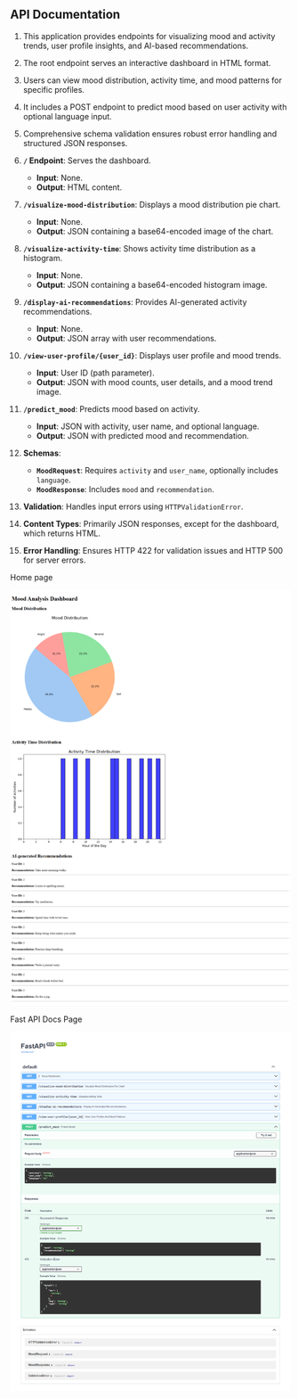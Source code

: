 
## API Documentation

1. This application provides endpoints for visualizing mood and activity trends, user profile insights, and AI-based recommendations.  
2. The root endpoint serves an interactive dashboard in HTML format.  
3. Users can view mood distribution, activity time, and mood patterns for specific profiles.  
4. It includes a POST endpoint to predict mood based on user activity with optional language input.  
5. Comprehensive schema validation ensures robust error handling and structured JSON responses.  




1. **`/` Endpoint**: Serves the dashboard.  
   - **Input**: None.  
   - **Output**: HTML content.  

2. **`/visualize-mood-distribution`**: Displays a mood distribution pie chart.  
   - **Input**: None.  
   - **Output**: JSON containing a base64-encoded image of the chart.  

3. **`/visualize-activity-time`**: Shows activity time distribution as a histogram.  
   - **Input**: None.  
   - **Output**: JSON containing a base64-encoded histogram image.  

4. **`/display-ai-recommendations`**: Provides AI-generated activity recommendations.  
   - **Input**: None.  
   - **Output**: JSON array with user recommendations.  

5. **`/view-user-profile/{user_id}`**: Displays user profile and mood trends.  
   - **Input**: User ID (path parameter).  
   - **Output**: JSON with mood counts, user details, and a mood trend image.  

6. **`/predict_mood`**: Predicts mood based on activity.  
   - **Input**: JSON with activity, user name, and optional language.  
   - **Output**: JSON with predicted mood and recommendation.  

7. **Schemas**:  
   - **`MoodRequest`**: Requires `activity` and `user_name`, optionally includes `language`.  
   - **`MoodResponse`**: Includes `mood` and `recommendation`.  

8. **Validation**: Handles input errors using `HTTPValidationError`.  

9. **Content Types**: Primarily JSON responses, except for the dashboard, which returns HTML.  

10. **Error Handling**: Ensures HTTP 422 for validation issues and HTTP 500 for server errors.

Home page

![alt text](image-1.png)

Fast API Docs Page

![alt text](image.png)
